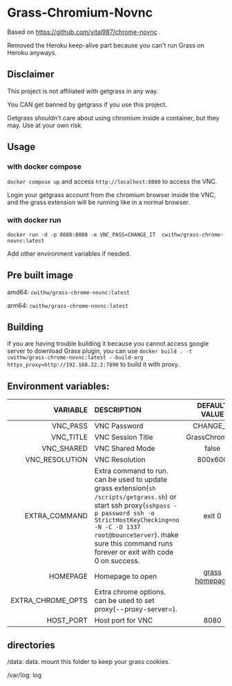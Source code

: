 # Grass-Chromium-Novnc
Based on https://github.com/vital987/chrome-novnc . 

Removed the Heroku keep-alive part because you can't run Grass on Heroku anyways.

## Disclaimer
This project is not affiliated with getgrass in any way.

You CAN get banned by getgrass if you use this project.

Getgrass shouldn't care about using chromium inside a container, but they may. Use at your own risk.

## Usage

### with docker compose
`docker compose up` and access `http://localhost:8080` to access the VNC.

Login your getgrass account from the chromium browser inside the VNC, and the grass extension will be running like in a normal browser.

### with docker run
```
docker run -d -p 8080:8080 -e VNC_PASS=CHANGE_IT  cwithw/grass-chrome-novnc:latest
```

Add other environment variables if needed.


## Pre built image
amd64: `cwithw/grass-chrome-novnc:latest`

arm64: `cwithw/grass-chrome-novnc:latest`

## Building
if you are having trouble building it because you cannot access google server to download Grass plugin, you can use `docker build . -t cwithw/grass-chrome-novnc:latest --build-arg https_proxy=http://192.168.32.2:7890` to build it with proxy.

## Environment variables:
|VARIABLE      |DESCRIPTION              |DEFAULT VALUE  |
|-------------:|:------------------------|:-------------:|
|VNC_PASS      |VNC Password             |CHANGE_IT      |
|VNC_TITLE     |VNC Session Title        |GrassChromium       |
|VNC_SHARED    |VNC Shared Mode          |false          |
|VNC_RESOLUTION|VNC Resolution           |800x600       |
|EXTRA_COMMAND |Extra command to run. can be used to update grass extension(`sh /scripts/getgrass.sh`) or start ssh proxy(`sshpass -p password ssh -o StrictHostKeyChecking=no -N -C -D 1337 root@bounceServer`). make sure this command runs forever or exit with code 0 on success.     |exit 0               |
|HOMEPAGE      |Homepage to open         |[grass homepage](https://app.getgrass.io/)|
|EXTRA_CHROME_OPTS|Extra chrome options. can be used to set proxy(--proxy-server=).  |               |
|HOST_PORT     |Host port for VNC        |8080           |

## directories
/data: data. mount this folder to keep your grass cookies.

/var/log: log